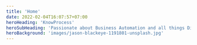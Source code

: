 ```yaml
---
title: 'Home'
date: 2022-02-04T16:07:57+07:00
heroHeading: 'KnowProcess'
heroSubHeading: 'Passionate about Business Automation and all things Digital'
heroBackground: 'images/jason-blackeye-1191801-unsplash.jpg'
---
```

